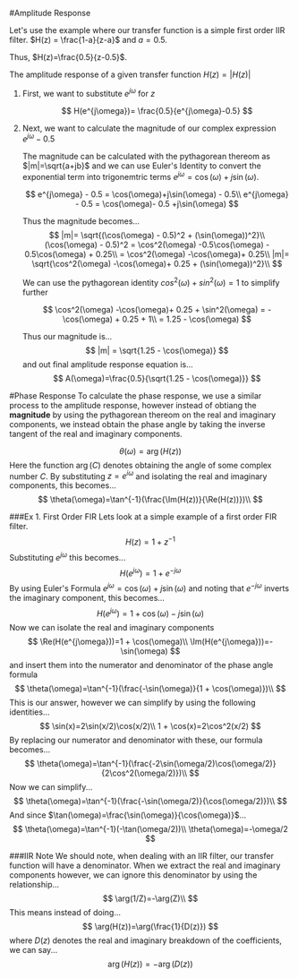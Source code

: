 #Amplitude Response

Let's use the example where our transfer function is a simple first order IIR filter. $H(z) = \frac{1-a}{z-a}$ and $a=0.5$. 

Thus, $H(z)=\frac{0.5}{z-0.5}$.

The amplitude response of a given transfer function $H(z) = |H(z)|$

1. First, we want to substitute $e^{j\omega}$ for $z$

	$$
	 H(e^{j\omega})= \frac{0.5}{e^{j\omega}-0.5}
	$$
	
2. Next, we want to calculate the magnitude of our complex expression $e^{j\omega} - 0.5$

	The magnitude can be calculated with the pythagorean thereom as $|m|=\sqrt{a+jb}$ and we can use Euler's Identity to convert the exponential term into trigonemtric terms $e^{j\omega}=\cos(\omega)+j\sin(\omega)$.
	
	$$
	e^{j\omega} - 0.5 = \cos(\omega)+j\sin(\omega) - 0.5\\
	e^{j\omega} - 0.5 = \cos(\omega)- 0.5 +j\sin(\omega)
	$$
	
	Thus the magnitude becomes...
	$$
	|m|= \sqrt{(\cos(\omega) - 0.5)^2 + (\sin(\omega))^2}\\
	(\cos(\omega) - 0.5)^2 = \cos^2(\omega) -0.5\cos(\omega) - 0.5\cos(\omega) + 0.25\\
	= \cos^2(\omega) -\cos(\omega)+ 0.25\\
	|m|= \sqrt{\cos^2(\omega) -\cos(\omega)+ 0.25 + (\sin(\omega))^2}\\
	$$
	
	We can use the pythagorean identity $cos^2(\omega)+sin^2(\omega)=1$ to simplify further
	
	$$
		\cos^2(\omega) -\cos(\omega)+ 0.25 + \sin^2(\omega) = -\cos(\omega) + 0.25 + 1\\
		= 1.25 - \cos(\omega)
	$$
	
	Thus our magnitude is...
	$$
	|m| = \sqrt{1.25 - \cos(\omega)}
	$$
	and out final amplitude response equation is...
	$$
	A(\omega)=\frac{0.5}{\sqrt{1.25 - \cos(\omega)}}
	$$
	
#Phase Response
To calculate the phase response, we use a similar process to the amplitude response, however instead of obtiang the **magnitude** by using the pythagorean thereom on the real and imaginary components, we instead obtain the phase angle by taking the inverse tangent of the real and imaginary components.

$$
\theta(\omega)=\arg(H(z))
$$
Here the function $\arg(C)$ denotes obtaining the angle of some complex number $C$. By substituting $z=e^{i\omega}$ and isolating the real and imaginary components, this becomes...
$$
\theta(\omega)=\tan^{-1}(\frac{\Im(H(z))}{\Re(H(z))})\\
$$

###Ex 1. First Order FIR
Lets look at a simple example of a first order FIR filter.
$$
H(z)=1+z^{-1}
$$
Substituting $e^{j\omega}$ this becomes...
$$
H(e^{j\omega})= 1+e^{-j\omega}
$$
By using Euler's Formula $e^{j\omega} = \cos(\omega)+j\sin(\omega)$ and noting that $e^{-j\omega}$ inverts the imaginary component, this becomes...
$$
H(e^{j\omega})= 1 + \cos(\omega)-j\sin(\omega)
$$
Now we can isolate the real and imaginary components
$$
\Re(H(e^{j\omega}))=1 + \cos(\omega)\\
\Im(H(e^{j\omega}))=-\sin(\omega)
$$
and insert them into the numerator and denominator of the phase angle formula
$$
\theta(\omega)=\tan^{-1}(\frac{-\sin(\omega)}{1 + \cos(\omega)})\\
$$
This is our answer, however we can simplify by using the following identities...
$$
\sin(x)=2\sin(x/2)\cos(x/2)\\
1 + \cos(x)=2\cos^2(x/2)
$$
By replacing our numerator and denominator with these, our formula becomes...
$$
\theta(\omega)=\tan^{-1}(\frac{-2\sin(\omega/2)\cos(\omega/2)}{2\cos^2(\omega/2)})\\
$$
Now we can simplify...
$$
\theta(\omega)=\tan^{-1}(\frac{-\sin(\omega/2)}{\cos(\omega/2)})\\
$$
And since $\tan(\omega)=\frac{\sin(\omega)}{\cos(\omega)}$...
$$
\theta(\omega)=\tan^{-1}(-\tan(\omega/2))\\
\theta(\omega)=-\omega/2
$$

###IIR Note
We should note, when dealing with an IIR filter, our transfer function will have a denominator. When we extract the real and imaginary components however, we can ignore this denominator by using the relationship...
$$
\arg(1/Z)=-\arg(Z)\\
$$
This means instead of doing...
$$
\arg(H(z))=\arg(\frac{1}{D(z)})
$$
where $D(z)$ denotes the real and imaginary breakdown of the coefficients, we can say...
$$
\arg(H(z))=-\arg(D(z))
$$


	
	
	